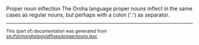 Proper noun inflection
The Oroha language proper nouns inflect in the same cases as regular
nouns, but perhaps with a colon (':') as separator.

* * *

<small>This (part of) documentation was generated from [src/fst/morphology/affixes/propernouns.lexc](https://github.com/giellalt/lang-ora/blob/main/src/fst/morphology/affixes/propernouns.lexc)</small>
